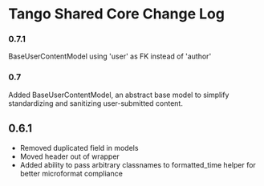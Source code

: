# Tango Shared Core Change Log

### 0.7.1
BaseUserContentModel using 'user' as FK instead of 'author'

### 0.7
Added BaseUserContentModel, an abstract base model to simplify standardizing and sanitizing user-submitted content.

## 0.6.1
* Removed duplicated field in models  
* Moved header out of wrapper  
* Added ability to pass arbitrary classnames to formatted_time helper for better microformat compliance  
